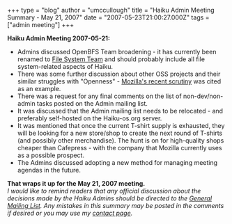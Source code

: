 +++
type = "blog"
author = "umccullough"
title = "Haiku Admin Meeting Summary - May 21, 2007"
date = "2007-05-23T21:00:27.000Z"
tags = ["admin meeting"]
+++

<p><b>Haiku Admin Meeting 2007-05-21:</b>
<ul>
<li>Admins discussed OpenBFS Team broadening - it has currently been renamed to <a href="/about/teams/file_systems">File System Team</a> and should probably include all file system-related aspects of Haiku.</li>
<li>There was some further discussion about other OSS projects and their similar struggles with "Openness" - <a href="http://slashdot.org/article.pl?sid=07/05/21/156213">Mozilla's recent scrutiny</a> was cited as an example.</li>
<li>There was a request for any final comments on the list of non-dev/non-admin tasks posted on the Admin mailing list.</li>
<li>It was discussed that the Admin mailing list needs to be relocated - and preferably self-hosted on the Haiku-os.org server.</li>
<li>It was mentioned that once the current T-shirt supply is exhausted, they will be looking for a new store/shop to create the next round of T-shirts (and possibly other merchandise). The hunt is on for high-quality shops cheaper than Cafepress - with the company that Mozilla currently uses as a possible prospect.</li>
<li>The Admins discussed adopting a new method for managing meeting agendas in the future.</li>
</ul>
<b>That wraps it up for the May 21, 2007 meeting.</b>
<br><em>I would like to remind readers that any official discussion about the decisions made by the Haiku Admins should be directed to the <a href="/community/ml#haiku">General Mailing List</a>. Any mistakes in this summary may be posted in the comments if desired or you may use my <a href="/user/12/contact">contact page</a>.</em>